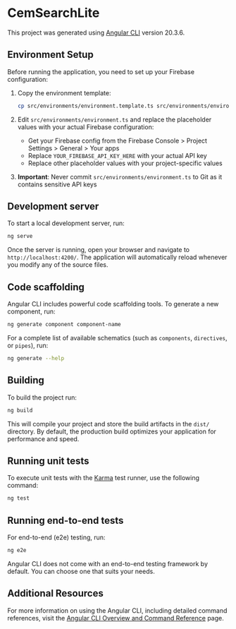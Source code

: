 # CemSearchLite

This project was generated using [Angular CLI](https://github.com/angular/angular-cli) version 20.3.6.

## Environment Setup

Before running the application, you need to set up your Firebase configuration:

1. Copy the environment template:
   ```bash
   cp src/environments/environment.template.ts src/environments/environment.ts
   ```

2. Edit `src/environments/environment.ts` and replace the placeholder values with your actual Firebase configuration:
   - Get your Firebase config from the Firebase Console > Project Settings > General > Your apps
   - Replace `YOUR_FIREBASE_API_KEY_HERE` with your actual API key
   - Replace other placeholder values with your project-specific values

3. **Important**: Never commit `src/environments/environment.ts` to Git as it contains sensitive API keys

## Development server

To start a local development server, run:

```bash
ng serve
```

Once the server is running, open your browser and navigate to `http://localhost:4200/`. The application will automatically reload whenever you modify any of the source files.

## Code scaffolding

Angular CLI includes powerful code scaffolding tools. To generate a new component, run:

```bash
ng generate component component-name
```

For a complete list of available schematics (such as `components`, `directives`, or `pipes`), run:

```bash
ng generate --help
```

## Building

To build the project run:

```bash
ng build
```

This will compile your project and store the build artifacts in the `dist/` directory. By default, the production build optimizes your application for performance and speed.

## Running unit tests

To execute unit tests with the [Karma](https://karma-runner.github.io) test runner, use the following command:

```bash
ng test
```

## Running end-to-end tests

For end-to-end (e2e) testing, run:

```bash
ng e2e
```

Angular CLI does not come with an end-to-end testing framework by default. You can choose one that suits your needs.

## Additional Resources

For more information on using the Angular CLI, including detailed command references, visit the [Angular CLI Overview and Command Reference](https://angular.dev/tools/cli) page.
